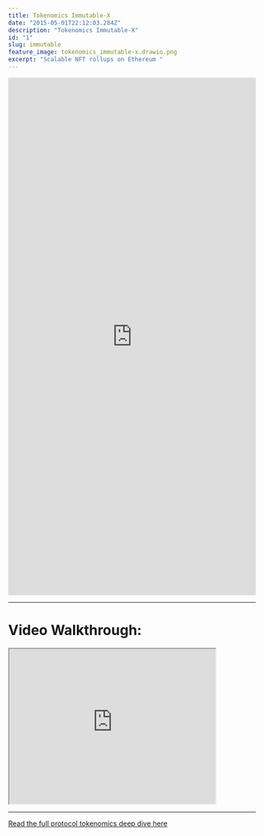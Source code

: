 ```yaml
---
title: Tokenomics Immutable-X
date: "2015-05-01T22:12:03.284Z"
description: "Tokenomics Immutable-X"
id: "1"
slug: immutable
feature_image: tokenomics_immutable-x.drawio.png
excerpt: "Scalable NFT rollups on Ethereum "
---
```


<iframe frameborder="0" style="width:100%;height:1051px;" src="https://viewer.diagrams.net/?tags=%7B%7D&highlight=0000ff&layers=1&nav=1&title=tokenomics_immutable-x.drawio#Uhttps%3A%2F%2Fdrive.google.com%2Fuc%3Fid%3D1KKfvO8tJmr_fDloIueB-UkuzyM1DiH-j%26export%3Ddownload"></iframe>

---

# Video Walkthrough:

<iframe width="420" height="315"
src="https://www.youtube.com/embed/Y_2B-uMPNXU">
</iframe>

---

[Read the full protocol tokenomics deep dive here](https://fstrauf.substack.com/p/tokenomics-101-immutable-x)